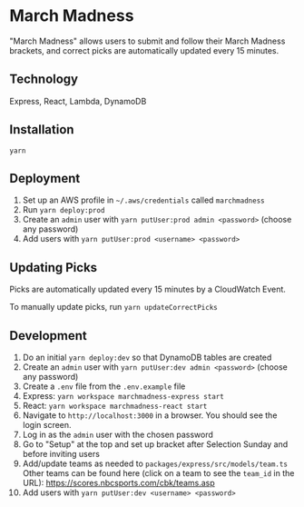 # March Madness

"March Madness" allows users to submit and follow their March Madness brackets, and correct picks are automatically updated every 15 minutes.

## Technology

Express, React, Lambda, DynamoDB

## Installation

`yarn`

## Deployment

1. Set up an AWS profile in `~/.aws/credentials` called `marchmadness`
2. Run `yarn deploy:prod`
3. Create an `admin` user with `yarn putUser:prod admin <password>` (choose any password)
4. Add users with `yarn putUser:prod <username> <password>`

## Updating Picks

Picks are automatically updated every 15 minutes by a CloudWatch Event.

To manually update picks, run `yarn updateCorrectPicks`

## Development

1. Do an initial `yarn deploy:dev` so that DynamoDB tables are created
2. Create an `admin` user with `yarn putUser:dev admin <password>` (choose any password)
3. Create a `.env` file from the `.env.example` file
4. Express: `yarn workspace marchmadness-express start`
5. React: `yarn workspace marchmadness-react start`
6. Navigate to `http://localhost:3000` in a browser. You should see the login screen.
7. Log in as the `admin` user with the chosen password
8. Go to "Setup" at the top and set up bracket after Selection Sunday and before inviting users
9. Add/update teams as needed to `packages/express/src/models/team.ts`
   Other teams can be found here (click on a team to see the `team_id` in the URL): https://scores.nbcsports.com/cbk/teams.asp
10. Add users with `yarn putUser:dev <username> <password>`
